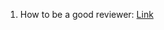 1. How to be a good reviewer: [Link](https://github.com/SuperBruceJia/paper-reading/blob/master/Conference/Others/How-to-be-a-good-Reviewer.pdf)

